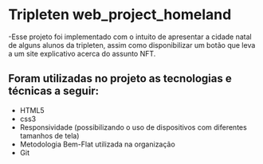 # Tripleten web_project_homeland

-Esse projeto foi implementado com o intuito de apresentar a cidade natal de alguns alunos da tripleten, assim como disponibilizar um botão que leva a um site explicativo acerca do assunto NFT.

## Foram utilizadas no projeto as tecnologias e técnicas a seguir:

- HTML5
- css3
- Responsividade (possibilizando o uso de dispositivos com diferentes tamanhos de tela)
- Metodologia Bem-Flat utilizada na organização
- Git
